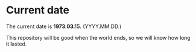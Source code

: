 # Current date

The current date is **1973.03.15.** (YYYY.MM.DD.)

This repository will be good when the world ends, so we will know how long it lasted.